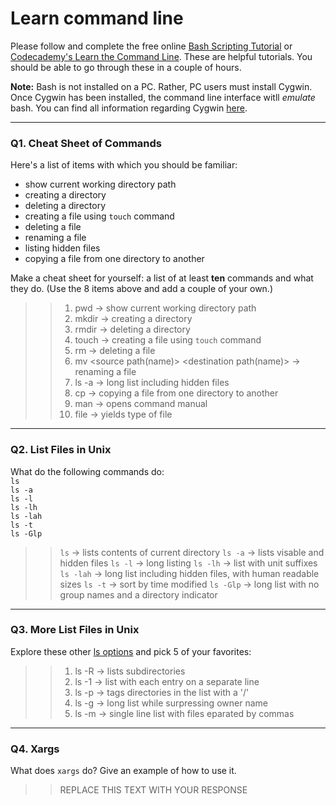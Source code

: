 # Learn command line

Please follow and complete the free online [Bash Scripting Tutorial](https://ryanstutorials.net/bash-scripting-tutorial/) or [Codecademy's Learn the Command Line](https://www.codecademy.com/learn/learn-the-command-line). These are helpful tutorials. You should be able to go through these in a couple of hours.

**Note:** Bash is not installed on a PC. Rather, PC users must install Cygwin. Once Cygwin has been installed, the command line interface witll _emulate_ bash. You can find all information regarding Cygwin [here](https://www.cygwin.com/).

---

### Q1.  Cheat Sheet of Commands  

Here's a list of items with which you should be familiar:  
* show current working directory path
* creating a directory
* deleting a directory
* creating a file using `touch` command
* deleting a file
* renaming a file
* listing hidden files
* copying a file from one directory to another

Make a cheat sheet for yourself: a list of at least **ten** commands and what they do.  (Use the 8 items above and add a couple of your own.)  

> > 1) pwd -> show current working directory path
> > 2) mkdir <file> -> creating a directory
> > 3) rmdir <file> -> deleting a directory
> > 4) touch <file> -> creating a file using `touch` command
> > 5) rm <file> -> deleting a file
> > 6) mv <source path(name)> <destination path(name)> -> renaming a file
> > 7) ls -a -> long list including hidden files
> > 8) cp <source path> <destination path> -> copying a file from one directory to another
> > 9) man <command> -> opens command manual
> > 10) file <file path> -> yields type of file

---

### Q2.  List Files in Unix   

What do the following commands do:  
`ls`  
`ls -a`  
`ls -l`  
`ls -lh`  
`ls -lah`  
`ls -t`  
`ls -Glp`  

> > `ls`  -> lists contents of current directory
> > `ls -a`  -> lists visable and hidden files
> > `ls -l`  -> long listing
> > `ls -lh`  -> list with unit suffixes
> > `ls -lah`  -> long list including hidden files, with human readable sizes
> > `ls -t`  -> sort by time modified
> > `ls -Glp` -> long list with no group names and a directory indicator

---

### Q3.  More List Files in Unix  

Explore these other [ls options](http://www.techonthenet.com/unix/basic/ls.php) and pick 5 of your favorites:

> > 1) ls -R -> lists subdirectories
> > 2) ls -1 -> list with each entry on a separate line
> > 3) ls -p -> tags directories in the list with a '/'
> > 4) ls -g -> long list while surpressing owner name
> > 5) ls -m -> single line list with files eparated by commas

---

### Q4.  Xargs   

What does `xargs` do? Give an example of how to use it.

> > REPLACE THIS TEXT WITH YOUR RESPONSE

 

